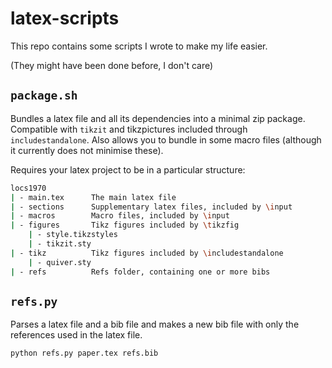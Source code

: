 # latex-scripts

This repo contains some scripts I wrote to make my life easier.

(They might have been done before, I don't care)

## `package.sh`

Bundles a latex file and all its dependencies into a minimal zip package.
Compatible with `tikzit` and tikzpictures included through `includestandalone`.
Also allows you to bundle in some macro files (although it currently does not minimise these).

Requires your latex project to be in a particular structure:

```sh
locs1970
| - main.tex      The main latex file 
| - sections      Supplementary latex files, included by \input
| - macros        Macro files, included by \input
| - figures       Tikz figures included by \tikzfig 
    | - style.tikzstyles
    | - tikzit.sty
| - tikz          Tikz figures included by \includestandalone
    | - quiver.sty
| - refs          Refs folder, containing one or more bibs
```

## `refs.py`


Parses a latex file and a bib file and makes a new bib file with only the references used in the latex file.

```sh
python refs.py paper.tex refs.bib
```
